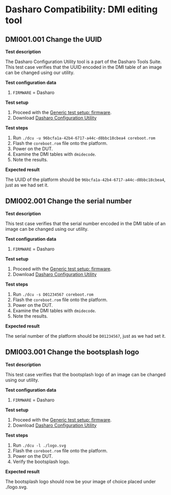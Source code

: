 # Dasharo Compatibility: DMI editing tool

## DMI001.001 Change the UUID

**Test description**

The Dasharo Configuration Utility tool is a part of the Dasharo Tools Suite.
This test case verifies that the UUID encoded in the DMI table of an
image can be changed using our utility.

**Test configuration data**

1. `FIRMWARE` = Dasharo

**Test setup**

1. Proceed with the
    [Generic test setup: firmware](../generic-test-setup.md#firmware).
1. Download [Dasharo Configuration Utility](https://github.com/Dasharo/dcu)

**Test steps**

1. Run `./dcu -u 96bcfa1a-42b4-6717-a44c-d8bbc18cbea4
coreboot.rom`
1. Flash the `coreboot.rom` file onto the platform.
1. Power on the DUT.
1. Examine the DMI tables with `dmidecode`.
1. Note the results.

**Expected result**

The UUID of the platform should be `96bcfa1a-42b4-6717-a44c-d8bbc18cbea4`, just
as we had set it.

## DMI002.001 Change the serial number

**Test description**

This test case verifies that the serial number encoded in the DMI table of an
image can be changed using our utility.

**Test configuration data**

1. `FIRMWARE` = Dasharo

**Test setup**

1. Proceed with the
    [Generic test setup: firmware](../generic-test-setup.md#firmware).
1. Download [Dasharo Configuration Utility](https://github.com/Dasharo/dcu)

**Test steps**

1. Run `./dcu -s D01234567 coreboot.rom`
1. Flash the `coreboot.rom` file onto the platform.
1. Power on the DUT.
1. Examine the DMI tables with `dmidecode`.
1. Note the results.

**Expected result**

The serial number of the platform should be `D01234567`, just as we had set it.

## DMI003.001 Change the bootsplash logo

**Test description**

This test case verifies that the bootsplash logo of an image can be changed
using our utility.

**Test configuration data**

1. `FIRMWARE` = Dasharo

**Test setup**

1. Proceed with the
    [Generic test setup: firmware](../generic-test-setup.md#firmware).
1. Download [Dasharo Configuration Utility](https://github.com/Dasharo/dcu)

**Test steps**

1. Run `./dcu -l ./logo.svg`
1. Flash the `coreboot.rom` file onto the platform.
1. Power on the DUT.
1. Verify the bootsplash logo.

**Expected result**

The bootsplash logo should now be your image of choice placed under ./logo.svg.
